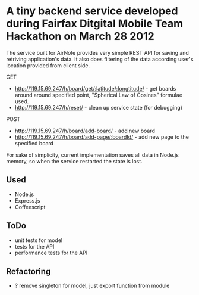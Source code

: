 # A tiny backend service developed during Fairfax Ditgital Mobile Team Hackathon on March 28 2012

The service built for AirNote provides very simple REST API for saving and retriving application's data.
It also does filtering of the data according user's location provided from client side.

GET

* http://119.15.69.247/h/board/get/:latitude/:longtitude/ - get boards around around specified point, "Spherical Law of Cosines" formulae used.
* http://119.15.69.247/h/reset/ - clean up service state (for debugging)

POST

* http://119.15.69.247/h/board/add-board/ - add new board
* http://119.15.69.247/h/board/add-page/:boardId/ - add new page to the specified board


For sake of simplicity, current implementation saves all data in Node.js memory,
so when the service restarted the state is lost.

## Used

+ Node.js
+ Express.js
+ Coffeescript

## ToDo

+ unit tests for model
+ tests for the API
+ performance tests for the API


## Refactoring

+ ? remove singleton for model, just export function from module
